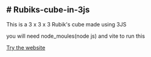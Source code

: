 <h2> # Rubiks-cube-in-3js </h2>
<p> This is a 3 x 3 x 3 Rubik's cube made using 3JS </p>
<p> you will need node_moules(node js) and vite to run this </p> 
<a href = "https://rubiks-cube-nu.vercel.app"> Try the website</a>
